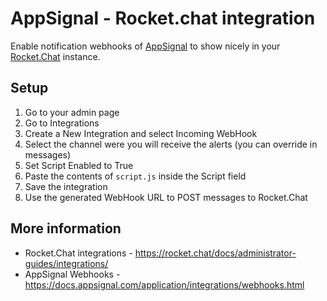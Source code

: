 # AppSignal - Rocket.chat integration
Enable notification webhooks of [AppSignal](https://appsignal.com/) to show nicely in your [Rocket.Chat](https://rocket.chat/) instance.

## Setup
1. Go to your admin page
2. Go to Integrations
3. Create a New Integration and select Incoming WebHook
4. Select the channel were you will receive the alerts (you can override in messages)
5. Set Script Enabled to True
6. Paste the contents of `script.js` inside the Script field
7. Save the integration
8. Use the generated WebHook URL to POST messages to Rocket.Chat

## More information
* Rocket.Chat integrations - https://rocket.chat/docs/administrator-guides/integrations/
* AppSignal Webhooks - https://docs.appsignal.com/application/integrations/webhooks.html
